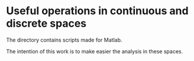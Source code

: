 # Useful operations in continuous and discrete spaces

The directory contains scripts made for Matlab.

The intention of this work is to make easier the analysis in these spaces.
